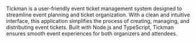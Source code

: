 Tickman is a user-friendly event ticket management system designed to streamline event planning and ticket organization. With a clean and intuitive interface, this application simplifies the process of creating, managing, and distributing event tickets. Built with Node.js and TypeScript, Tickman ensures smooth event experiences for both organizers and attendees.